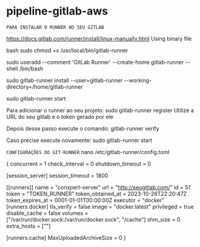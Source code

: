 # pipeline-gitlab-aws

```PARA INSTALAR O RUNNER NO SEU GITLAB```

https://docs.gitlab.com/runner/install/linux-manually.html
Using binary file

bash sudo chmod +x /usr/local/bin/gitlab-runner

sudo useradd --comment 'GitLab Runner' --create-home gitlab-runner --shell /bin/bash

sudo gitlab-runner install --user=gitlab-runner --working-directory=/home/gitlab-runner

sudo gitlab-runner start

Para adicionar o runner ao seu projeto:
sudo gitlab-runner register
Utilize a URL do seu gitlab e o token gerado por ele

Depois desse passo execute o comando:
gitlab-runner verify

Caso precise execute novamente:
sudo gitlab-runner start


```CONFIGURAÇÕES DO GIT-RUNNER```
nano /etc/gitlab-runner/config.toml

{
concurrent = 1
check_interval = 0
shutdown_timeout = 0

[session_server]
  session_timeout = 1800

[[runners]]
  name = "conxpert-server"
  url = "http://seugitlab.com/"
  id = 51
  token = "TOKEN_RUNNER"
  token_obtained_at = 2023-10-26T22:20:47Z
  token_expires_at = 0001-01-01T00:00:00Z
  executor = "docker"
  [runners.docker]
	tls_verify = false
	image = "docker:latest"
	privileged = true
	disable_cache = false
	volumes = ["/var/run/docker.sock:/var/run/docker.sock", "/cache"]
	shm_size = 0
	extra_hosts = [""]

  [runners.cache]
	MaxUploadedArchiveSize = 0
}
